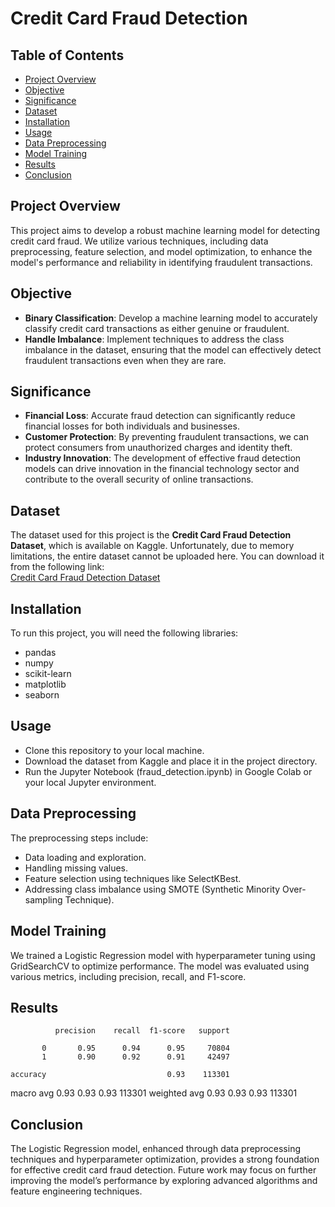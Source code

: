 # Credit Card Fraud Detection

## Table of Contents
- [Project Overview](#project-overview)
- [Objective](#objective)
- [Significance](#significance)
- [Dataset](#dataset)
- [Installation](#installation)
- [Usage](#usage)
- [Data Preprocessing](#data-preprocessing)
- [Model Training](#model-training)
- [Results](#results)
- [Conclusion](#conclusion)

## Project Overview
This project aims to develop a robust machine learning model for detecting credit card fraud. We utilize various techniques, including data preprocessing, feature selection, and model optimization, to enhance the model's performance and reliability in identifying fraudulent transactions.

## Objective
- **Binary Classification**: Develop a machine learning model to accurately classify credit card transactions as either genuine or fraudulent.
- **Handle Imbalance**: Implement techniques to address the class imbalance in the dataset, ensuring that the model can effectively detect fraudulent transactions even when they are rare.

## Significance
- **Financial Loss**: Accurate fraud detection can significantly reduce financial losses for both individuals and businesses.
- **Customer Protection**: By preventing fraudulent transactions, we can protect consumers from unauthorized charges and identity theft.
- **Industry Innovation**: The development of effective fraud detection models can drive innovation in the financial technology sector and contribute to the overall security of online transactions.

## Dataset
The dataset used for this project is the **Credit Card Fraud Detection Dataset**, which is available on Kaggle. Unfortunately, due to memory limitations, the entire dataset cannot be uploaded here. You can download it from the following link:  
[Credit Card Fraud Detection Dataset](https://www.kaggle.com/datasets/mlg-ulb/creditcardfraud/data)

## Installation
To run this project, you will need the following libraries:
- pandas
- numpy
- scikit-learn
- matplotlib
- seaborn

## Usage
- Clone this repository to your local machine.
- Download the dataset from Kaggle and place it in the project directory.
- Run the Jupyter Notebook (fraud_detection.ipynb) in Google Colab or your local Jupyter environment.

## Data Preprocessing
The preprocessing steps include:

- Data loading and exploration.
- Handling missing values.
- Feature selection using techniques like SelectKBest.
- Addressing class imbalance using SMOTE (Synthetic Minority Over-sampling Technique).

## Model Training
We trained a Logistic Regression model with hyperparameter tuning using GridSearchCV to optimize performance. The model was evaluated using various metrics, including precision, recall, and F1-score.

## Results
              precision    recall  f1-score   support

           0       0.95      0.94      0.95     70804
           1       0.90      0.92      0.91     42497

    accuracy                           0.93    113301
   macro avg       0.93      0.93      0.93    113301
weighted avg       0.93      0.93      0.93    113301


## Conclusion
The Logistic Regression model, enhanced through data preprocessing techniques and hyperparameter optimization, provides a strong foundation for effective credit card fraud detection. Future work may focus on further improving the model’s performance by exploring advanced algorithms and feature engineering techniques.

